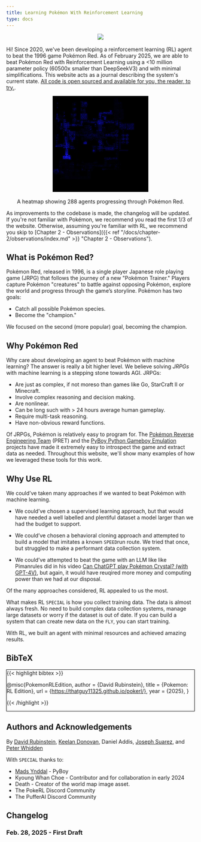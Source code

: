 ```yaml
---
title: Learning Pokémon With Reinforcement Learning 
type: docs
---
```


<div style="text-align: center;">

![](logo2.png)

</div>

Hi! Since 2020, we've been developing a reinforcement learning (RL) agent to beat the 1996 game Pokémon Red.
As of February 2025, we are able to beat Pokémon Red with Reinforcement Learning using a <10 million parameter policy (60500x smaller than DeepSeekV3) and with minimal simplifications. This website acts as a journal describing the system's current state. [All code is open sourced and available for you, the reader, to try.](https://github.com/thatguy11325/Pokémonred_puffer).

<div style="text-align: center; ">

![](assets/neonmapvid.gif)
<figcaption>A heatmap showing 288 agents progressing through Pokémon Red.</figcaption>

</div>

As improvements to the codebase is made, the changelog will be updated. If you're not familiar with Pokémon, we recommend you read the first 1/3 of the website. Otherwise, assuming you're familiar with RL, we recommend you skip to [Chapter 2 - Observations]({{< ref "/docs/chapter-2/observations/index.md" >}} "Chapter 2 - Observations").

## What is Pokémon Red?

Pokémon Red, released in 1996, is a single player Japanese role playing game (JRPG) that follows the journey of a new "Pokémon Trainer." Players capture Pokémon "creatures" to battle against opposing Pokémon, 
explore the world and progress through the game’s storyline. Pokémon has two goals:

- Catch all possible Pokémon species.
- Become the "champion."

We focused on the second (more popular) goal, becoming the champion.

## Why Pokémon Red

Why care about developing an agent to beat Pokémon with machine learning? 
The answer is really a bit higher level. We believe solving _JRPGs_ with machine learning is a stepping stone towards AGI. JRPGs: 

- Are just as complex, if not moreso than games like Go, StarCraft II or Minecraft.
- Involve complex reasoning and decision making.
- Are nonlinear.
- Can be long such with > 24 hours average human gameplay.
- Require multi-task reasoning.
- Have non-obvious reward functions.

Of JRPGs, Pokémon is relatively easy to program for. 
The [Pokémon Reverse Engineering Team](https://github.com/pret) (PRET) and the [PyBoy Python Gameboy Emulation](https://github.com/Baekalfen/PyBoy) projects have 
made it extremely easy to introspect the game and extract data as needed. Throughout this website, we'll show many examples of how we leveraged these tools for this work.

## Why Use RL
We could’ve taken many approaches if we wanted to beat Pokémon with machine learning.

- We could’ve chosen a supervised learning approach, but that would have needed a well 
labelled and plentiful dataset a model larger than we had the budget to support.

- We could’ve chosen a behavioral cloning approach and attempted to build a model that imitates a
known `SPEED`run route. We tried that once, but struggled to make a performant data collection system.

- We could’ve attempted to beat the game with an LLM like like Pimanrules did 
in his video [Can ChatGPT play Pokémon Crystal? (with GPT-4V)](https://www.youtube.com/watch?v=Dct7dffObpY), but again, it would have reuqired more money and computing power than we had at our disposal.

Of the many approaches considered, RL appealed to us the most.

What makes RL `SPECIAL` is how you collect training data. 
The data is almost always fresh. No need to build 
complex data collection systems, manage large datasets or worry if the dataset is 
out of date. If you can build a system that can create new data on the `FLY`, you can start training. 

With RL, we built an agent with minimal resources and achieved amazing results.

## BibTeX

<div style="border:1px solid black;">
{{< highlight bibtex >}}

@misc{PokemonRLEdition,
	author = {David Rubinstein},
	title = {Pokemon: RL Edition},
	url = {https://thatguy11325.github.io/pokerl/},
	year = {2025},
}

{{< /highlight >}}
</div>

## Authors and Acknowledgements

By [David Rubinstein](https://github.com/drubinstein), [Keelan Donovan](https://github.com/leanke), Daniel Addis, [Joseph Suarez](https://puffer.ai/), and [Peter Whidden](https://peterwhidden.webflow.io/)

With `SPECIAL` thanks to:

- [Mads Ynddal](https://github.com/Baekalfen) - PyBoy
- Kyoung Whan Choe - Contributor and for collaboration in early 2024
- Death - Creator of the world map image asset.
- The PokeRL Discord Community
- The PufferAI Discord Community

## Changelog

### Feb. 28, 2025 - First Draft